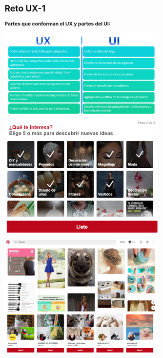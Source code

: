# Reto UX-1

### Partes que conforman el UX y partes del UI:

![Image](assets/images/title.png)

![Image](assets/images/pint-1.png)

![Image](assets/images/pint-2.png)
![Image](assets/images/pint-3.png)


